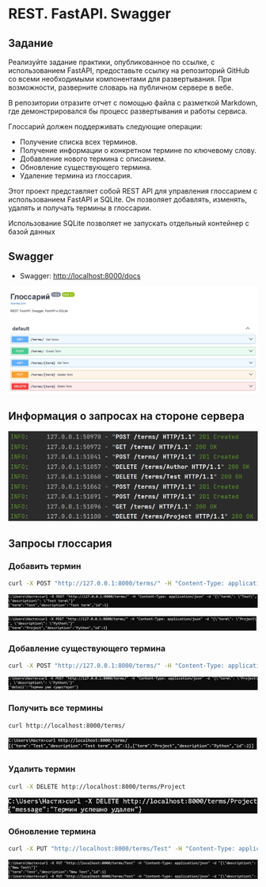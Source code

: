 # REST. FastAPI. Swagger

## Задание

Реализуйте задание практики, опубликованное по ссылке, с использованием FastAPI, предоставьте ссылку на репозиторий GitHub со всеми необходимыми компонентами для развертывания. При возможности, разверните словарь на публичном сервере в вебе. 

В репозитории отразите отчет с помощью файла с разметкой Markdown, где демонстрировался бы процесс развертывания и работы сервиса.

Глоссарий должен поддерживать следующие операции:

- Получение списка всех терминов.
- Получение информации о конкретном термине по ключевому слову.
- Добавление нового термина с описанием.
- Обновление существующего термина.
- Удаление термина из глоссария.

Этот проект представляет собой REST API для управления глоссарием с использованием FastAPI и SQLite. Он позволяет добавлять, изменять, удалять и получать термины в глоссарии.

Использование SQLite позволяет не запускать отдельный контейнер с базой данных

## Swagger

- Swagger: [http://localhost:8000/docs](http://localhost:8000/docs)

![Swagger](image/7.jpg)

## Информация о запросах на стороне сервера

![Информация о запросах на стороне сервера](image/5.jpg)

## Запросы глоссария

### Добавить термин

```bash
curl -X POST "http://127.0.0.1:8000/terms/" -H "Content-Type: application/json" -d "{\"term\": \"Test\", \"description\": \"Test term\"}"
```

![Добавить термин](image/1.jpg)

![Добавить термин](image/2.jpg)

### Добавление существующего термина

```bash
curl -X POST "http://127.0.0.1:8000/terms/" -H "Content-Type: application/json" -d "{\"term\": \"Test\", \"description\": \"Test term\"}"
```

![Добавить термин](image/6.jpg)

### Получить все термины

```bash
curl http://localhost:8000/terms/
```

![Получить все термины](image/3.jpg)

### Удалить термин

```bash
curl -X DELETE http://localhost:8000/terms/Project
```

![Удалить термин](image/4.jpg)

### Обновление термина

```bash
curl -X PUT "http://localhost:8000/terms/Test" -H "Content-Type: application/json" -d "{\"description\": \"New Test\"}"
```

![Удалить термин](image/8.jpg)
